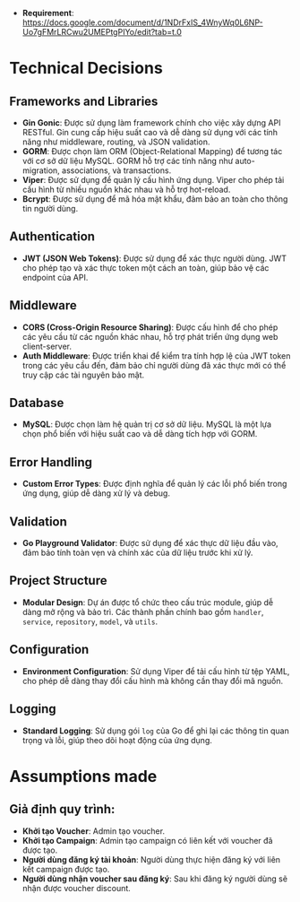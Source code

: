 - **Requirement**: https://docs.google.com/document/d/1NDrFxIS_4WnyWq0L6NP-Uo7gFMrLRCwu2UMEPtgPIYo/edit?tab=t.0

# Technical Decisions

## Frameworks and Libraries
- **Gin Gonic**: Được sử dụng làm framework chính cho việc xây dựng API RESTful. Gin cung cấp hiệu suất cao và dễ dàng sử dụng với các tính năng như middleware, routing, và JSON validation.
- **GORM**: Được chọn làm ORM (Object-Relational Mapping) để tương tác với cơ sở dữ liệu MySQL. GORM hỗ trợ các tính năng như auto-migration, associations, và transactions.
- **Viper**: Được sử dụng để quản lý cấu hình ứng dụng. Viper cho phép tải cấu hình từ nhiều nguồn khác nhau và hỗ trợ hot-reload.
- **Bcrypt**: Được sử dụng để mã hóa mật khẩu, đảm bảo an toàn cho thông tin người dùng.

## Authentication
- **JWT (JSON Web Tokens)**: Được sử dụng để xác thực người dùng. JWT cho phép tạo và xác thực token một cách an toàn, giúp bảo vệ các endpoint của API.

## Middleware
- **CORS (Cross-Origin Resource Sharing)**: Được cấu hình để cho phép các yêu cầu từ các nguồn khác nhau, hỗ trợ phát triển ứng dụng web client-server.
- **Auth Middleware**: Được triển khai để kiểm tra tính hợp lệ của JWT token trong các yêu cầu đến, đảm bảo chỉ người dùng đã xác thực mới có thể truy cập các tài nguyên bảo mật.

## Database
- **MySQL**: Được chọn làm hệ quản trị cơ sở dữ liệu. MySQL là một lựa chọn phổ biến với hiệu suất cao và dễ dàng tích hợp với GORM.

## Error Handling
- **Custom Error Types**: Được định nghĩa để quản lý các lỗi phổ biến trong ứng dụng, giúp dễ dàng xử lý và debug.

## Validation
- **Go Playground Validator**: Được sử dụng để xác thực dữ liệu đầu vào, đảm bảo tính toàn vẹn và chính xác của dữ liệu trước khi xử lý.

## Project Structure
- **Modular Design**: Dự án được tổ chức theo cấu trúc module, giúp dễ dàng mở rộng và bảo trì. Các thành phần chính bao gồm `handler`, `service`, `repository`, `model`, và `utils`.

## Configuration
- **Environment Configuration**: Sử dụng Viper để tải cấu hình từ tệp YAML, cho phép dễ dàng thay đổi cấu hình mà không cần thay đổi mã nguồn.

## Logging
- **Standard Logging**: Sử dụng gói `log` của Go để ghi lại các thông tin quan trọng và lỗi, giúp theo dõi hoạt động của ứng dụng.

# Assumptions made

## Giả định quy trình:
- **Khởi tạo Voucher**: Admin tạo voucher.
- **Khởi tạo Campaign**: Admin tạo campaign có liên kết với voucher đã được tạo.
- **Người dùng đăng ký tài khoản**: Người dùng thực hiện đăng ký với liên kết campaign được tạo.
- **Người dùng nhận voucher sau đăng ký**: Sau khi đăng ký người dùng sẽ nhận được voucher discount.

